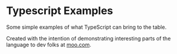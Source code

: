 Typescript Examples
===================

Some simple examples of what TypeScript can bring to the table.

Created with the intention of demonstrating interesting parts of the language to dev folks at [moo.com](http://moo.com).
